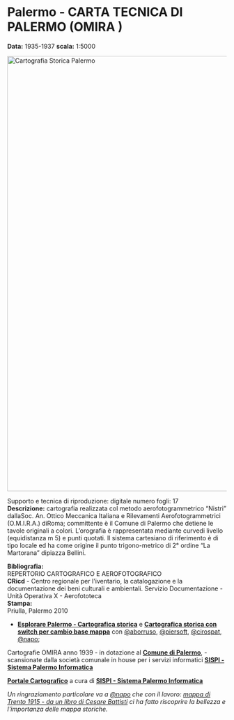 # Palermo - CARTA TECNICA DI PALERMO (OMIRA )
**Data:** 1935-1937 **scala:** 1:5000

<a href="http://github.gbvitrano.it/carto_storica/carto_switch.html"><img width="1000" src="http://coseerobe.gbvitrano.it/mappe/images/carto_omira.jpg" Title="Esplorare Palermo - Cartografica storica" alt="Cartografia Storica Palermo" /></a>

Supporto e tecnica di riproduzione: digitale numero fogli: 17<br>
**Descrizione:** cartografia realizzata col metodo aerofotogrammetrico “Nistri” dallaSoc. An. Ottico Meccanica Italiana e Rilevamenti Aerofotogrammetrici (O.M.I.R.A.) diRoma; committente è il Comune di Palermo che detiene le tavole originali a colori. L’orografia è rappresentata mediante curvedi livello (equidistanza m 5) e punti quotati. Il sistema cartesiano di riferimento è di tipo locale ed ha come origine il punto trigono-metrico di 2° ordine “La Martorana” dipiazza Bellini.

**Bibliografia:**<br>
REPERTORIO CARTOGRAFICO E AEROFOTOGRAFICO<br>
**CRicd** - Centro regionale per l'iventario, la catalogazione e la documentazione dei beni culturali e ambientali.
Servizio Documentazione - Unità Operativa X - Aerofototeca<br>
**Stampa:**<br>
Priulla, Palermo 2010 <br>

- [**Esplorare Palermo - Cartografica storica**](http://github.gbvitrano.it/carto_storica) e [**Cartografica storica con switch per cambio base mappa**](http://github.gbvitrano.it/carto_storica/carto_switch.html) con [@aborruso](https://twitter.com/aborruso), [@piersoft](https://twitter.com/Piersoft), [@cirospat](https://twitter.com/cirospat), [@napo](https://twitter.com/napo);


Cartografie OMIRA anno 1939 - in dotazione al  [**Comune di Palermo**](https://www.comune.palermo.it/), - scansionate dalla società comunale in house per i servizi informatici [**SISPI - Sistema Palermo Informatica**](http://www.sispi.it/)

 [**Portale Cartografico**](http://geosrv.comune.palermo.it/carto/) a cura di [**SISPI - Sistema Palermo Informatica**](http://www.sispi.it/)

*Un ringraziamento particolare va a [@napo](https://twitter.com/napo) che con il lavoro: [mappa di Trento 1915 - da un libro di Cesare Battisti](https://medium.com/@napo/mappa-di-trento-1915-da-un-libro-di-cesare-battisti-84935794b1ed#.w7hqdcsuv) ci ha fatto riscoprire la bellezza e l'importanza delle mappa storiche.*
